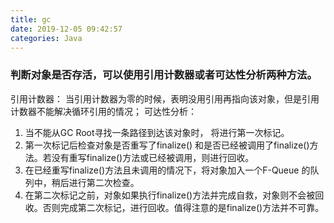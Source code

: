```yaml
---
title: gc
date: 2019-12-05 09:42:57
categories: Java
---
```


### 判断对象是否存活，可以使用引用计数器或者可达性分析两种方法。
引用计数器：
当引用计数器为零的时候，表明没用引用再指向该对象，但是引用计数器不能解决循环引用的情况；
可达性分析：
1. 当不能从GC Root寻找一条路径到达该对象时， 将进行第一次标记。
2. 第一次标记后检查对象是否重写了finalize() 和是否已经被调用了finalize()方法。若没有重写finalize()方法或已经被调用，则进行回收。
3. 在已经重写finalize()方法且未调用的情况下，将对象加入一个F-Queue 的队列中，稍后进行第二次检查。
4. 在第二次标记之前，对象如果执行finalize()方法并完成自救，对象则不会被回收。否则完成第二次标记，进行回收。值得注意的是finalize()方法并不可靠。